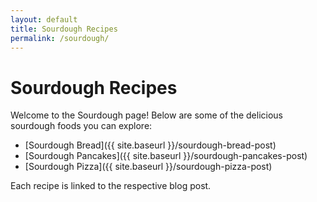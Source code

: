 ```yaml
---
layout: default
title: Sourdough Recipes
permalink: /sourdough/
---
```


# Sourdough Recipes

Welcome to the Sourdough page! Below are some of the delicious sourdough foods you can explore:

- [Sourdough Bread]({{ site.baseurl }}/sourdough-bread-post)
- [Sourdough Pancakes]({{ site.baseurl }}/sourdough-pancakes-post)
- [Sourdough Pizza]({{ site.baseurl }}/sourdough-pizza-post)

Each recipe is linked to the respective blog post.
